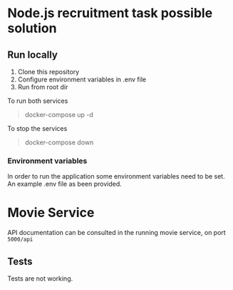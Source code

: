 # Node.js recruitment task possible solution

## Run locally

1. Clone this repository
2. Configure environment variables in .env file
3. Run from root dir

To run both services

> docker-compose up -d

To stop the services

> docker-compose down

### Environment variables

In order to run the application some environment variables need to be set.
An example .env file as been provided.

# Movie Service

API documentation can be consulted in the running movie service, on port `5000/api`

## Tests

Tests are not working.